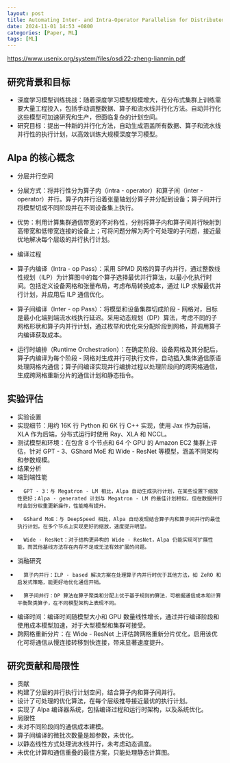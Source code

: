 ```yaml
---
layout: post
title: Automating Inter- and Intra-Operator Parallelism for Distributed Deep Learning
date: 2024-11-01 14:53 +0800
categories: [Paper, ML]
tags: [ML]
---
```

https://www.usenix.org/system/files/osdi22-zheng-lianmin.pdf

## 研究背景和目标
* 深度学习模型训练挑战：随着深度学习模型规模增大，在分布式集群上训练需要大量工程投入，包括手动调整数据、算子和流水线并行化方法。自动并行化这些模型可加速研究和生产，但面临复杂的计划空间。
* 研究目标：提出一种新的并行化方法，自动生成涵盖所有数据、算子和流水线并行性的执行计划，以高效训练大规模深度学习模型。

## Alpa 的核心概念
* 分层并行空间
*   分层方式：将并行性分为算子内（intra - operator）和算子间（inter - operator）并行。算子内并行沿着张量轴划分算子并分配到设备；算子间并行将模型切成不同阶段并在不同设备集上执行。
*   优势：利用计算集群通信带宽的不对称性，分别将算子内和算子间并行映射到高带宽和低带宽连接的设备上；可将问题分解为两个可处理的子问题，接近最优地解决每个层级的并行执行计划。

* 编译过程
*   算子内编译（Intra - op Pass）：采用 SPMD 风格的算子内并行，通过整数线性规划（ILP）为计算图中的每个算子选择最优并行算法，以最小化执行时间。包括定义设备网格和张量布局，考虑布局转换成本，通过 ILP 求解最优并行计划，并应用后 ILP 通信优化。
*   算子间编译（Inter - op Pass）：将模型和设备集群切成阶段 - 网格对，目标是最小化端到端流水线执行延迟。采用动态规划（DP）算法，考虑不同的子网格形状和算子内并行计划，通过枚举和优化来分配阶段到网格，并调用算子内编译获取成本。
*   运行时编排（Runtime Orchestration）：在确定阶段、设备网格及其分配后，算子内编译为每个阶段 - 网格对生成并行可执行文件，自动插入集体通信原语处理网格内通信；算子间编译实现并行编排过程以处理阶段间的跨网格通信，生成跨网格重新分片的通信计划和静态指令。

## 实验评估
* 实验设置
*   实现细节：用约 16K 行 Python 和 6K 行 C++ 实现，使用 Jax 作为前端，XLA 作为后端，分布式运行时使用 Ray、XLA 和 NCCL。
*   测试模型和环境：在包含 8 个节点和 64 个 GPU 的 Amazon EC2 集群上评估，针对 GPT - 3、GShard MoE 和 Wide - ResNet 等模型，涵盖不同架构和参数规模。
* 结果分析
*   端到端性能
*       GPT - 3：与 Megatron - LM 相比，Alpa 自动生成执行计划，在某些设置下缩放性更好；Alpa - generated 计划与 Megatron - LM 的最佳计划相似，但在数据并行时会划分权重更新操作，性能略有提升。
*       GShard MoE：与 DeepSpeed 相比，Alpa 自动发现结合算子内和算子间并行的最佳执行计划，在多个节点上实现更好的缩放，速度提升明显。
*       Wide - ResNet：对于结构更异构的 Wide - ResNet，Alpa 仍能实现可扩展性能，而其他基线方法存在内存不足或无法有效扩展的问题。
*   消融研究
*       算子内并行：ILP - based 解决方案在处理算子内并行时优于其他方法，如 ZeRO 和启发式策略，能更好地优化通信开销。
*       算子间并行：DP 算法在算子聚类和分配上优于基于规则的算法，可根据通信成本和计算平衡聚类算子，在不同模型架构上表现不同。
*   编译时间：编译时间随模型大小和 GPU 数量线性增长，通过并行编译阶段和使用成本模型加速，对于大型模型和集群可接受。
*   跨网格重新分片：在 Wide - ResNet 上评估跨网格重新分片优化，启用该优化可将通信从慢连接转移到快连接，带来显著速度提升。

## 研究贡献和局限性
* 贡献
*   构建了分层的并行执行计划空间，结合算子内和算子间并行。
*   设计了可处理的优化算法，在每个层级推导接近最优的执行计划。
*   实现了 Alpa 编译器系统，包括编译过程和运行时架构，以及系统优化。
* 局限性
*   未对不同阶段间的通信成本建模。
*   算子间编译的微批次数量是超参数，未优化。
*   以静态线性方式处理流水线并行，未考虑动态调度。
*   未优化计算和通信重叠的最佳方案，只能处理静态计算图。
